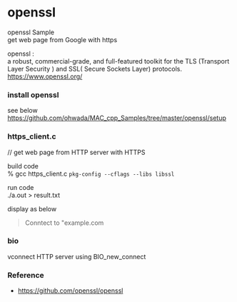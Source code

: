 openssl
===============

openssl Sample <br/>
get web page from Google with https  <br/>

openssl : <br/>
a robust, commercial-grade, and full-featured toolkit for the TLS (Transport Layer Security )  and SSL( Secure Sockets Layer) protocols. <br/>
https://www.openssl.org/ <br/>


###  install openssl 
see below <br/>
https://github.com/ohwada/MAC_cpp_Samples/tree/master/openssl/setup <br/>


### https_client.c <br/>
// get web page from HTTP server with HTTPS

build code <br/>
% gcc https_client.c `pkg-config --cflags --libs libssl` <br/>

run code  <br/>
./a.out > result.txt <br/>

display as below <br/>
> Conntect to "example.com <br/>

### bio <br/>
 vconnect HTTP server using BIO_new_connect <br/>

### Reference <br/>
- https://github.com/openssl/openssl

